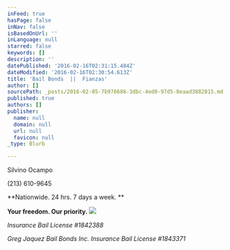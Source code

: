 ```yaml
---
inFeed: true
hasPage: false
inNav: false
isBasedOnUrl: ''
inLanguage: null
starred: false
keywords: []
description: ''
datePublished: '2016-02-16T02:31:15.484Z'
dateModified: '2016-02-16T02:30:54.613Z'
title: 'Bail Bonds  ||  Fianzas'
author: []
sourcePath: _posts/2016-02-05-7b976686-3dbc-4ed0-97d5-8eaad3882815.md
published: true
authors: []
publisher:
  name: null
  domain: null
  url: null
  favicon: null
_type: Blurb

---
```

Silvino Ocampo 

(213) 610-9645

**Nationwide. 24 hrs. 7 days a week. **

**Your freedom. Our priority.**
![](https://s3-us-west-2.amazonaws.com/the-grid-img/p/b523098fe2d3cff714ad93c7a9b0858551c54f11.jpg)

_Insurance Bail License \#1842388_

_Greg Jaquez Bail Bonds Inc. Insurance Bail License \#1843371_